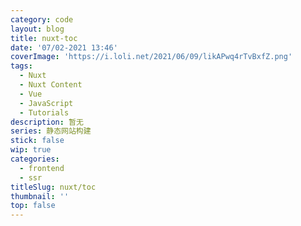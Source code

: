 ```yaml
---
category: code
layout: blog
title: nuxt-toc
date: '07/02-2021 13:46'
coverImage: 'https://i.loli.net/2021/06/09/likAPwq4rTvBxfZ.png'
tags:
  - Nuxt
  - Nuxt Content
  - Vue
  - JavaScript
  - Tutorials
description: 暂无
series: 静态网站构建
stick: false
wip: true
categories:
  - frontend
  - ssr
titleSlug: nuxt/toc
thumbnail: ''
top: false
---
```


